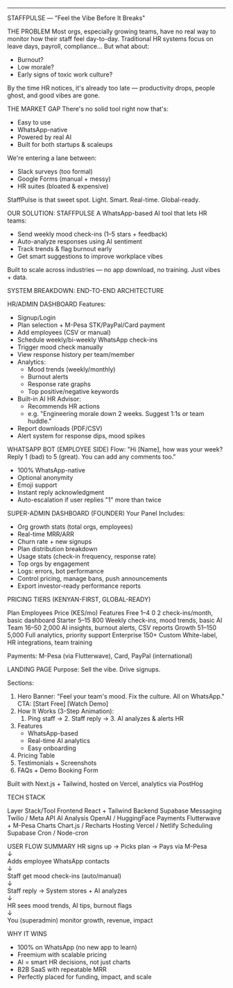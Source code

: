 
---

STAFFPULSE — "Feel the Vibe Before It Breaks"

THE PROBLEM
Most orgs, especially growing teams, have no real way to monitor how their staff feel day-to-day. Traditional HR systems focus on leave days, payroll, compliance... But what about:
- Burnout?
- Low morale?
- Early signs of toxic work culture?

By the time HR notices, it's already too late — productivity drops, people ghost, and good vibes are gone.

THE MARKET GAP
There's no solid tool right now that's:
- Easy to use
- WhatsApp-native
- Powered by real AI
- Built for both startups & scaleups

We're entering a lane between:
- Slack surveys (too formal)
- Google Forms (manual + messy)
- HR suites (bloated & expensive)

StaffPulse is that sweet spot. Light. Smart. Real-time. Global-ready.

OUR SOLUTION: STAFFPULSE
A WhatsApp-based AI tool that lets HR teams:
- Send weekly mood check-ins (1–5 stars + feedback)
- Auto-analyze responses using AI sentiment
- Track trends & flag burnout early
- Get smart suggestions to improve workplace vibes

Built to scale across industries — no app download, no training. Just vibes + data.

SYSTEM BREAKDOWN: END-TO-END ARCHITECTURE

HR/ADMIN DASHBOARD
Features:
- Signup/Login
- Plan selection + M-Pesa STK/PayPal/Card payment
- Add employees (CSV or manual)
- Schedule weekly/bi-weekly WhatsApp check-ins
- Trigger mood check manually
- View response history per team/member
- Analytics:
  - Mood trends (weekly/monthly)
  - Burnout alerts
  - Response rate graphs
  - Top positive/negative keywords
- Built-in AI HR Advisor:
  - Recommends HR actions
  - e.g. "Engineering morale down 2 weeks. Suggest 1:1s or team huddle."
- Report downloads (PDF/CSV)
- Alert system for response dips, mood spikes

WHATSAPP BOT (EMPLOYEE SIDE)
Flow:
"Hi [Name], how was your week? Reply 1 (bad) to 5 (great). You can add any comments too."
- 100% WhatsApp-native
- Optional anonymity
- Emoji support
- Instant reply acknowledgment
- Auto-escalation if user replies "1" more than twice

SUPER-ADMIN DASHBOARD (FOUNDER)
Your Panel Includes:
- Org growth stats (total orgs, employees)
- Real-time MRR/ARR
- Churn rate + new signups
- Plan distribution breakdown
- Usage stats (check-in frequency, response rate)
- Top orgs by engagement
- Logs: errors, bot performance
- Control pricing, manage bans, push announcements
- Export investor-ready performance reports

PRICING TIERS (KENYAN-FIRST, GLOBAL-READY)

Plan         Employees  Price (KES/mo)  Features
Free         1–4        0              2 check-ins/month, basic dashboard
Starter      5–15       800            Weekly check-ins, mood trends, basic AI
Team         16–50      2,000          AI insights, burnout alerts, CSV reports
Growth       51–150     5,000          Full analytics, priority support
Enterprise   150+       Custom         White-label, HR integrations, team training

Payments: M-Pesa (via Flutterwave), Card, PayPal (international)

LANDING PAGE
Purpose: Sell the vibe. Drive signups.

Sections:
1. Hero Banner:
   "Feel your team's mood. Fix the culture. All on WhatsApp."
   CTA: [Start Free] [Watch Demo]
2. How It Works (3-Step Animation):
   1. Ping staff → 2. Staff reply → 3. AI analyzes & alerts HR
3. Features
   - WhatsApp-based
   - Real-time AI analytics
   - Easy onboarding
4. Pricing Table
5. Testimonials + Screenshots
6. FAQs + Demo Booking Form

Built with Next.js + Tailwind, hosted on Vercel, analytics via PostHog

TECH STACK

Layer         Stack/Tool
Frontend      React + Tailwind
Backend       Supabase
Messaging     Twilio / Meta API
AI Analysis   OpenAI / HuggingFace
Payments      Flutterwave + M-Pesa
Charts        Chart.js / Recharts
Hosting       Vercel / Netlify
Scheduling    Supabase Cron / Node-cron

USER FLOW SUMMARY
HR signs up → Picks plan → Pays via M-Pesa  
↓  
Adds employee WhatsApp contacts  
↓  
Staff get mood check-ins (auto/manual)  
↓  
Staff reply → System stores + AI analyzes  
↓  
HR sees mood trends, AI tips, burnout flags  
↓  
You (superadmin) monitor growth, revenue, impact

WHY IT WINS
- 100% on WhatsApp (no new app to learn)
- Freemium with scalable pricing
- AI = smart HR decisions, not just charts
- B2B SaaS with repeatable MRR
- Perfectly placed for funding, impact, and scale
